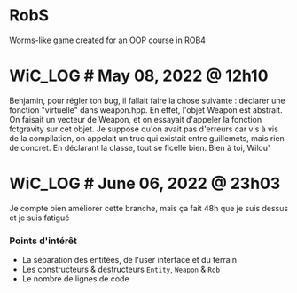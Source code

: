 # RobS
Worms-like game created for an OOP course in ROB4

# WiC_LOG # May 08, 2022 @ 12h10
Benjamin, pour régler ton bug, il fallait faire la chose suivante : déclarer une fonction "virtuelle" dans weapon.hpp.
En effet, l'objet Weapon est abstrait. On faisait un vecteur de Weapon, et on essayait d'appeler la fonction fctgravity sur cet objet. Je suppose qu'on avait pas d'erreurs car vis à vis de la compilation, on appelait un truc qui existait entre guillemets, mais rien de concret. En déclarant la classe, tout se ficelle bien.
Bien à toi,
Wilou'

# WiC_LOG # June 06, 2022 @ 23h03
Je compte bien améliorer cette branche, mais ça fait 48h que je suis dessus et je suis fatigué

### Points d'intérêt

* La séparation des entitées, de l'user interface et du terrain
* Les constructeurs & destructeurs `Entity`, `Weapon` & `Rob`
* Le nombre de lignes de code
